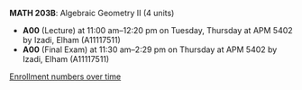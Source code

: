 **MATH 203B**: Algebraic Geometry II (4 units)

- **A00** (Lecture) at 11:00 am–12:20 pm on Tuesday, Thursday at APM 5402 by Izadi, Elham (A11117511)
- **A00** (Final Exam) at 11:30 am–2:29 pm on Thursday at APM 5402 by Izadi, Elham (A11117511)

[Enrollment numbers over time](./MATH203B.tsv)
